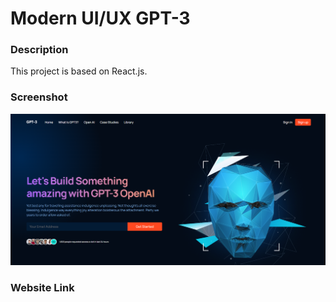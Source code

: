 
# Modern UI/UX GPT-3

### Description

This project is based on React.js.

### Screenshot

![alt text](https://github.com/atulchoudhary29/Modern-UI-UX-GPT3/blob/main/public/GPT3.png?raw=true)

### Website Link




